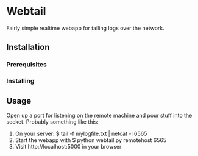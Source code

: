Webtail
=======

Fairly simple realtime webapp for tailing logs over the network.

## Installation

### Prerequisites

### Installing

## Usage

Open up a port for listening on the remote machine and pour
stuff into the socket. Probably something like this:

1. On your server: $ tail -f mylogfile.txt | netcat -l 6565
2. Start the webapp with $ python webtail.py remotehost 6565 
3. Visit http://localhost:5000 in your browser
